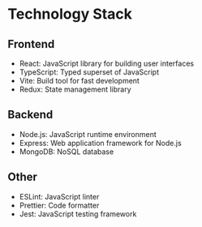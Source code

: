 # Technology Stack

## Frontend
- React: JavaScript library for building user interfaces
- TypeScript: Typed superset of JavaScript
- Vite: Build tool for fast development
- Redux: State management library

## Backend
- Node.js: JavaScript runtime environment
- Express: Web application framework for Node.js
- MongoDB: NoSQL database

## Other
- ESLint: JavaScript linter
- Prettier: Code formatter
- Jest: JavaScript testing framework
